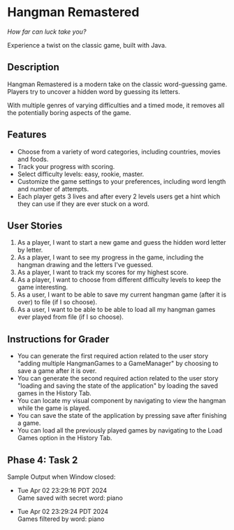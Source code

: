 # Hangman Remastered

_How far can luck take you?_

Experience a twist on the classic game, built with Java.

## Description

Hangman Remastered is a modern take on the classic word-guessing game. Players try to uncover a hidden word by guessing its letters.

With multiple genres of varying difficulties and a timed mode, it removes all the potentially boring aspects of the game.

## Features

- Choose from a variety of word categories, including countries, movies and foods.
- Track your progress with scoring.
- Select difficulty levels: easy, rookie, master.
- Customize the game settings to your preferences, including word length and number of attempts.
- Each player gets 3 lives and after every 2 levels users get a hint which they can use if they are ever stuck on a word.

## User Stories

1. As a player, I want to start a new game and guess the hidden word letter by letter.
2. As a player, I want to see my progress in the game, including the hangman drawing and the letters I've guessed.
3. As a player, I want to track my scores for my highest score.
4. As a player, I want to choose from different difficulty levels to keep the game interesting.
5. As a user, I want to be able to save my current hangman game (after it is over) to file (if I so choose).
6. As a user, I want to be able to be able to load all my hangman games ever played from file (if I so choose).

## Instructions for Grader

- You can generate the first required action related to the user story "adding multiple HangmanGames to a GameManager" by choosing to save a game after it is over.
- You can generate the second required action related to the user story "loading and saving the state of the application" by loading the saved games in the History Tab.
- You can locate my visual component by navigating to view the hangman while the game is played.
- You can save the state of the application by pressing save after finishing a game.
- You can load all the previously played games by navigating to the Load Games option in the History Tab.

## Phase 4: Task 2

Sample Output when Window closed:

- Tue Apr 02 23:29:16 PDT 2024 </br>
  Game saved with secret word: piano

- Tue Apr 02 23:29:24 PDT 2024 </br>
  Games filtered by word: piano
